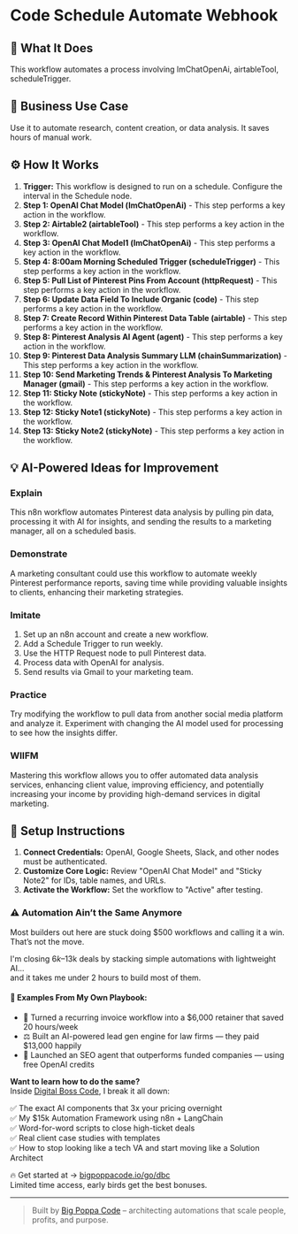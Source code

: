 # Code Schedule Automate Webhook

## 🚀 What It Does
This workflow automates a process involving lmChatOpenAi, airtableTool, scheduleTrigger.

## 💼 Business Use Case
Use it to automate research, content creation, or data analysis. It saves hours of manual work.

## ⚙️ How It Works
1.  **Trigger:** This workflow is designed to run on a schedule. Configure the interval in the Schedule node.
2. **Step 1: OpenAI Chat Model (lmChatOpenAi)** - This step performs a key action in the workflow.
3. **Step 2: Airtable2 (airtableTool)** - This step performs a key action in the workflow.
4. **Step 3: OpenAI Chat Model1 (lmChatOpenAi)** - This step performs a key action in the workflow.
5. **Step 4: 8:00am Morning Scheduled Trigger (scheduleTrigger)** - This step performs a key action in the workflow.
6. **Step 5: Pull List of Pinterest Pins From Account (httpRequest)** - This step performs a key action in the workflow.
7. **Step 6: Update Data Field To Include Organic (code)** - This step performs a key action in the workflow.
8. **Step 7: Create Record Within Pinterest Data Table (airtable)** - This step performs a key action in the workflow.
9. **Step 8: Pinterest Analysis AI Agent (agent)** - This step performs a key action in the workflow.
10. **Step 9: Pinterest Data Analysis Summary LLM (chainSummarization)** - This step performs a key action in the workflow.
11. **Step 10: Send Marketing Trends & Pinterest Analysis To Marketing Manager (gmail)** - This step performs a key action in the workflow.
12. **Step 11: Sticky Note (stickyNote)** - This step performs a key action in the workflow.
13. **Step 12: Sticky Note1 (stickyNote)** - This step performs a key action in the workflow.
14. **Step 13: Sticky Note2 (stickyNote)** - This step performs a key action in the workflow.

## 💡 AI-Powered Ideas for Improvement
### Explain
This n8n workflow automates Pinterest data analysis by pulling pin data, processing it with AI for insights, and sending the results to a marketing manager, all on a scheduled basis.

### Demonstrate
A marketing consultant could use this workflow to automate weekly Pinterest performance reports, saving time while providing valuable insights to clients, enhancing their marketing strategies.

### Imitate
1. Set up an n8n account and create a new workflow.
2. Add a Schedule Trigger to run weekly.
3. Use the HTTP Request node to pull Pinterest data.
4. Process data with OpenAI for analysis.
5. Send results via Gmail to your marketing team.

### Practice
Try modifying the workflow to pull data from another social media platform and analyze it. Experiment with changing the AI model used for processing to see how the insights differ.

### WIIFM
Mastering this workflow allows you to offer automated data analysis services, enhancing client value, improving efficiency, and potentially increasing your income by providing high-demand services in digital marketing.

## 🔧 Setup Instructions
1. **Connect Credentials:** OpenAI, Google Sheets, Slack, and other nodes must be authenticated.
2. **Customize Core Logic:** Review "OpenAI Chat Model" and "Sticky Note2" for IDs, table names, and URLs.
3. **Activate the Workflow:** Set the workflow to "Active" after testing.

### ⚠️ Automation Ain’t the Same Anymore

Most builders out here are stuck doing $500 workflows and calling it a win.  
That’s not the move.  

I'm closing $6k–$13k deals by stacking simple automations with lightweight AI...  
and it takes me under 2 hours to build most of them.

#### 🧠 Examples From My Own Playbook:
- 🔁 Turned a recurring invoice workflow into a $6,000 retainer that saved 20 hours/week  
- ⚖️ Built an AI-powered lead gen engine for law firms — they paid $13,000 happily  
- 🚀 Launched an SEO agent that outperforms funded companies — using free OpenAI credits  

**Want to learn how to do the same?**  
Inside [Digital Boss Code](https://bigpoppacode.io/go/dbc), I break it all down:

✅ The exact AI components that 3x your pricing overnight  
✅ My $15k Automation Framework using n8n + LangChain  
✅ Word-for-word scripts to close high-ticket deals  
✅ Real client case studies with templates  
✅ How to stop looking like a tech VA and start moving like a Solution Architect  

🔥 Get started at → [bigpoppacode.io/go/dbc](https://bigpoppacode.io/go/dbc)  
Limited time access, early birds get the best bonuses.

---
> Built by [Big Poppa Code](https://bigpoppacode.io) – architecting automations that scale people, profits, and purpose.
